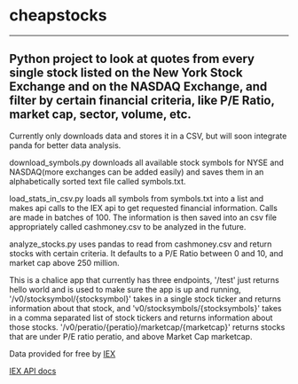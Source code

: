 # cheapstocks
---

Python project to look at quotes from every single stock listed on the New York Stock Exchange and on the NASDAQ Exchange, and filter by certain financial criteria, like P/E Ratio, market cap, sector, volume, etc.
---
Currently only downloads data and stores it in a CSV, but will soon integrate panda for better data analysis. 

download_symbols.py downloads all available stock symbols for NYSE and NASDAQ(more exchanges can be added easily) and saves them in an alphabetically sorted text file called symbols.txt.

load_stats_in_csv.py loads all symbols from symbols.txt into a list and makes api calls to the IEX api to get requested financial information. Calls are made in batches of 100. The information is then saved into an csv file appropriately called cashmoney.csv to be analyzed in the future. 

analyze_stocks.py uses pandas to read from cashmoney.csv and return stocks with certain criteria. It defaults to a P/E Ratio between 0 and 10, and market cap above 250 million. 

This is a chalice app that currently has three endpoints, '/test' just returns hello world and is used to make sure the app is up and running, '/v0/stocksymbol/{stocksymbol}' takes in a single stock ticker and returns information about that stock, and 'v0/stocksymbols/{stocksymbols}' takes in a comma separated list of stock tickers and returns information about those stocks. '/v0/peratio/{peratio}/marketcap/{marketcap}' returns stocks that are under P/E ratio peratio, and above Market Cap marketcap.

Data provided for free by [IEX](https://iextrading.com/developer)

[IEX API docs](https://iextrading.com/developer/docs/)
